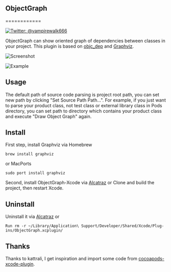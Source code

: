 ## ObjectGraph
============

[![Twitter: @vampirewalk666](https://img.shields.io/badge/contact-%40vampirewalk-blue.svg)](https://twitter.com/vampirewalk666)

ObjectGraph can show oriented graph of dependencies between classes in your project.
This plugin is based on [objc_dep](https://github.com/nst/objc_dep) and [Graphviz](http://www.graphviz.org/).

![Screenshot](https://raw.githubusercontent.com/vampirewalk/ObjectGraph-Xcode/master/ScreenShot.png)

![Example](https://raw.githubusercontent.com/vampirewalk/ObjectGraph-Xcode/master/ObjectGraph.png)

## Usage
The default path of source code parsing is project root path, you can set new path by clicking "Set Source Path Path...".
For example, if you just want to parse your product class, not test class or external library class in Pods directory, you can set path to directory which contains your product class and execute "Draw Object Graph" again.

## Install 
First step, install Graphviz via Homebrew
```
brew install graphviz
```
or MacPorts
```
sudo port install graphviz
```
Second, install ObjectGraph-Xcode via [Alcatraz](http://alcatraz.io/)
or
Clone and build the project, then restart Xcode.

## Uninstall
Uninstall it via [Alcatraz](http://alcatraz.io/)
or
```
Run rm -r ~/Library/Application\ Support/Developer/Shared/Xcode/Plug-ins/ObjectGraph.xcplugin/
```

## Thanks
Thanks to kattrali, I get inspiration and import some code from [cocoapods-xcode-plugin](https://github.com/kattrali/cocoapods-xcode-plugin).

